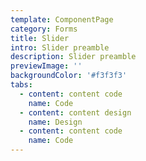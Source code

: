 ```yaml
---
template: ComponentPage
category: Forms
title: Slider
intro: Slider preamble
description: Slider preamble
previewImage: ''
backgroundColor: '#f3f3f3'
tabs:
  - content: content code
    name: Code
  - content: content design
    name: Design
  - content: content code
    name: Code
---
```


